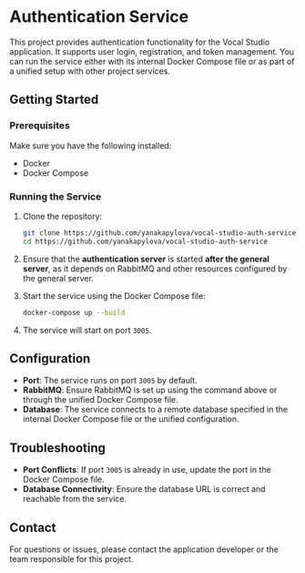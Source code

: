 <!-- TODO: Lint the MarkDown -->
<!-- Recommend to install corresponding extension - https://marketplace.visualstudio.com/items?itemName=DavidAnson.vscode-markdownlint -->
<!-- It's very strict and will teach you MD best practices -->

# Authentication Service

This project provides authentication functionality for the Vocal Studio application. It supports user login, registration, and token management. You can run the service either with its internal Docker Compose file or as part of a unified setup with other project services.

## Getting Started

### Prerequisites

Make sure you have the following installed:
- Docker
- Docker Compose

### Running the Service

<!-- TODO: What if I'm the developer and want to run the service in development mode? -->
<!-- Because I see that your package provides "start:dev" script -->
<!-- Describe it here and running using Docker put in "### Running from container" section -->

1. Clone the repository:
   <!-- TODO: Fix `cd` mistake -->
   ```bash
   git clone https://github.com/yanakapylova/vocal-studio-auth-service
   cd https://github.com/yanakapylova/vocal-studio-auth-service
   ```

2. Ensure that the **authentication server** is started **after the general server**, as it depends on RabbitMQ and other resources configured by the general server.

3. Start the service using the Docker Compose file:
   ```bash
   docker-compose up --build
   ```

4. The service will start on port `3005`.

## Configuration

- **Port**: The service runs on port `3005` by default.
- **RabbitMQ**: Ensure RabbitMQ is set up using the command above or through the unified Docker Compose file.
- **Database**: The service connects to a remote database specified in the internal Docker Compose file or the unified configuration.

## Troubleshooting

- **Port Conflicts**: If port `3005` is already in use, update the port in the Docker Compose file.
- **Database Connectivity**: Ensure the database URL is correct and reachable from the service.

## Contact
For questions or issues, please contact the application developer or the team responsible for this project.
